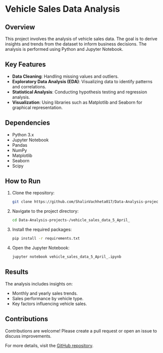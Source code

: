 # Vehicle Sales Data Analysis

## Overview

This project involves the analysis of vehicle sales data. The goal is to derive insights and trends from the dataset to inform business decisions. The analysis is performed using Python and Jupyter Notebook.

## Key Features

- **Data Cleaning**: Handling missing values and outliers.
- **Exploratory Data Analysis (EDA)**: Visualizing data to identify patterns and correlations.
- **Statistical Analysis**: Conducting hypothesis testing and regression analysis.
- **Visualization**: Using libraries such as Matplotlib and Seaborn for graphical representation.

## Dependencies

- Python 3.x
- Jupyter Notebook
- Pandas
- NumPy
- Matplotlib
- Seaborn
- Scipy

## How to Run

1. Clone the repository:
    ```sh
    git clone https://github.com/ShalinVachheta017/Data-Analysis-projects-.git
    ```
2. Navigate to the project directory:
    ```sh
    cd Data-Analysis-projects-/vehicle_sales_data_5_April_
    ```
3. Install the required packages:
    ```sh
    pip install -r requirements.txt
    ```
4. Open the Jupyter Notebook:
    ```sh
    jupyter notebook vehicle_sales_data_5_April_.ipynb
    ```

## Results

The analysis includes insights on:
- Monthly and yearly sales trends.
- Sales performance by vehicle type.
- Key factors influencing vehicle sales.

## Contributions

Contributions are welcome! Please create a pull request or open an issue to discuss improvements.


For more details, visit the [GitHub repository](https://github.com/ShalinVachheta017/Data-Analysis-projects-/blob/main/vehicle_sales_data_5_April_.ipynb).

